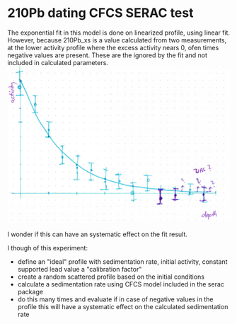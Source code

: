 # 210Pb dating CFCS SERAC test
The exponential fit in this model is done on linearized profile, using linear fit. However, because 210Pb_xs is a value calculated from two measurements, at the lower activity profile where the excess activity nears 0, ofen times negative values are present. These are the ignored by the fit and not included in calculated parameters.
![scatch](https://github.com/Danapit/210Pb_dating_CFCS_SERAC_test/blob/main/Figs/Scatch.png)

I wonder if this can have an systematic effect on the fit result.

I though of this experiment:
* define an "ideal" profile with sedimentation rate, initial activity, constant supported lead value a "calibration factor"
* create a random scattered profile based on the initial conditions
* calculate a sedimentation rate using CFCS model included in the serac package
* do this many times and evaluate if in case of negative values in the profile this will have a systematic effect on the calculated sedimentation rate

